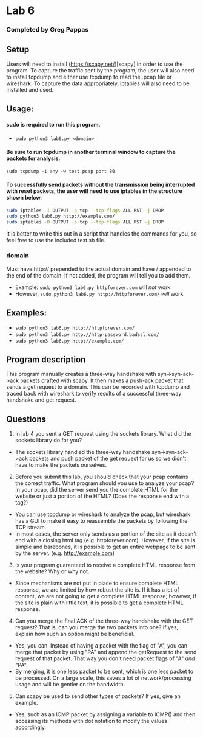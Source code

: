 # Lab 6

### Completed by Greg Pappas

## Setup

Users will need to install (https://scapy.net/)[scapy] in order to use the program. To capture the traffic sent by the program, the user will also need to install tcpdump and either use tcpdump to read the .pcap file or wireshark. To capture the data appropriately, iptables will also need to be installed and used.

## Usage:

#### sudo is required to run this program.

- `sudo python3 lab6.py <domain>`

#### Be sure to run tcpdump in another terminal window to capture the packets for analysis.
`sudo tcpdump -i any -w test.pcap port 80`

#### To successfully send packets without the transmission being interrupted with reset packets, the user will need to use iptables in the structure shown below.
```sh
sudo iptables -I OUTPUT -p tcp --tcp-flags ALL RST -j DROP
sudo python3 lab6.py http://example.com/
sudo iptables -D OUTPUT -p tcp --tcp-flags ALL RST -j DROP
```
It is better to write this out in a script that handles the commands for you, so feel free to use the included test.sh file.

### domain

Must have http:// prepended to the actual domain and have / appended to the end of the domain. If not added, the program will tell you to add them.

- Example: `sudo python3 lab6.py httpforever.com` will _not_ work.
- However, `sudo python3 lab6.py http://httpforever.com/` _will_ work

## Examples:

- `sudo python3 lab6.py http://httpforever.com/`
- `sudo python3 lab6.py http://http-password.badssl.com/`
- `sudo python3 lab6.py http://example.com/`

## Program description

This program manually creates a three-way handshake with syn->syn-ack->ack packets crafted with scapy. It then makes a push-ack packet that sends a get request to a domain. This can be recorded with tcpdump and traced back with wireshark to verify results of a successful three-way handshake and get request.

## Questions

1. In lab 4 you sent a GET request using the sockets library. What did the
sockets library do for you?
- The sockets library handled the three-way handshake syn->syn-ack->ack packets and push packet of the get request for us so we didn't have to make the packets ourselves.

2. Before you submit this lab, you should check that your pcap contains the
correct traffic. What program should you use to analyze your pcap? In
your pcap, did the server send you the complete HTML for the website or
just a portion of the HTML? (Does the response end with a </html> tag?)
- You can use tcpdump or wireshark to analyze the pcap, but wireshark has a GUI to make it easy to reassemble the packets by following the TCP stream.
- In most cases, the server only sends us a portion of the site as it doesn't end with a closing html tag (e.g. httpforever.com). However, if the site is simple and barebones, it is possible to get an entire webpage to be sent by the server. (e.g. http://example.com)

3. Is your program guaranteed to receive a complete HTML response from
the website? Why or why not.
- Since mechanisms are not put in place to ensure complete HTML response, we are limited by how robust the site is. If it has a lot of content, we are not going to get a complete HTML response; however, if the site is plain with little text, it is possible to get a complete HTML response.

4. Can you merge the final ACK of the three-way handshake with the GET
request? That is, can you merge the two packets into one? If yes, explain
how such an option might be beneficial.
- Yes, you can. Instead of having a packet with the flag of "A", you can merge that packet by using "PA" and append the getRequest to the send request of that packet. That way you don't need packet flags of "A" _and_ "PA".
- By merging, it is one less packet to be sent, which is one less packet to be processed. On a large scale, this saves a lot of network/processing usage and will be gentler on the bandwidth.

5. Can scapy be used to send other types of packets? If yes, give an example.
- Yes, such as an ICMP packet by assigning a variable to ICMP() and then accessing its methods with dot notation to modify the values accordingly.
